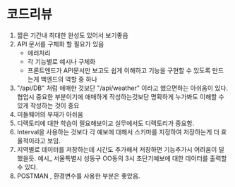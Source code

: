 # 코드리뷰

1. 짧은 기간내 최대한 완성도 있어서 보기좋음
2. API 문서를 구체화 할 필요가 있음
    - 에러처리
    - 각 기능별로 예시나 구체화
    - 프론트엔드가 API문서만 보고도 쉽게 이해하고 기능을 구현할 수 있도록 만드는게 백엔드의 역할 중 하나
3. "/api/DB" 처럼 애매한 것보단 "/api/weather" 이라고 했으면하는 아쉬움이 있다.
    협업시 중요한 부분이기에 애매하게 작성하는것보단 명확하게 누가봐도 이해할 수 있게 작성하는 것이 중요
4. 미들웨어의 부재가 아쉬움
5. 디렉토리에 대한 학습이 필요해보이고 실무에서도 디렉토리가 중요함.
6. Interval을 사용하는 것보다 각 예보에 대해서 스키마를 지정하여 저장하는게 더 효율적이라고 보임.
7. 지역별로 데이터를 저장하는데 시간도 추가해서 저장하면 기능추가시 어려움이 덜 했을듯.
    예시_ 서울특별시 성동구 OO동의 3시 초단기예보에 대한 데이터를 출력할 수 있다.
8. POSTMAN , 환경변수를 사용한 부분은 좋았음.
